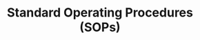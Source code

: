 ---
title: Standard Operating Procedures (SOPs)
category: RDM
layout: docs_home
docs_css: markdown
---